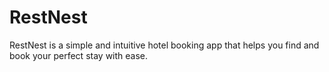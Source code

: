 # RestNest
RestNest is a simple and intuitive hotel booking app that helps you find and book your perfect stay with ease. 
